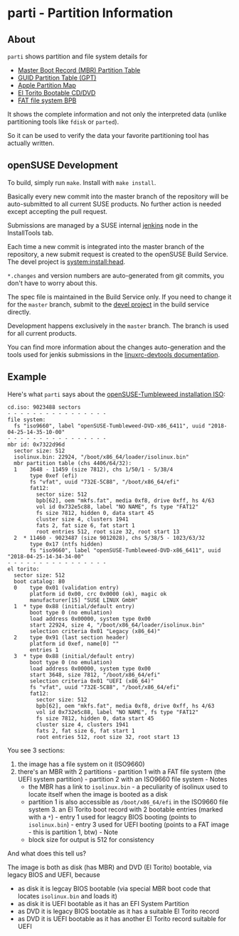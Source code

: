 # parti - Partition Information

## About

`parti` shows partition and file system details for

* [Master Boot Record (MBR) Partition Table][mbr]
* [GUID Partition Table (GPT)][gpt]
* [Apple Partition Map][apm]
* [El Torito Bootable CD/DVD][eltorito]
* [FAT file system BPB][fat]

[mbr]: https://en.wikipedia.org/wiki/Master_boot_record
[gpt]: https://en.wikipedia.org/wiki/GUID_Partition_Table
[apm]: https://en.wikipedia.org/wiki/Apple_Partition_Map
[eltorito]: https://en.wikipedia.org/wiki/El_Torito_%28CD-ROM_standard%29
[fat]: https://en.wikipedia.org/wiki/Design_of_the_FAT_file_system#BPB

It shows the complete information and not only the interpreted data (unlike
partitioning tools like `fdisk` or `parted`).

So it can be used to verify the data your favorite partitioning tool has
actually written.

## openSUSE Development

To build, simply run `make`. Install with `make install`.

Basically every new commit into the master branch of the repository will be auto-submitted
to all current SUSE products. No further action is needed except accepting the pull request.

Submissions are managed by a SUSE internal [jenkins](https://jenkins.io) node in the InstallTools tab.

Each time a new commit is integrated into the master branch of the repository,
a new submit request is created to the openSUSE Build Service. The devel project
is [system:install:head](https://build.opensuse.org/package/show/system:install:head/parti).

`*.changes` and version numbers are auto-generated from git commits, you don't have to worry about this.

The spec file is maintained in the Build Service only. If you need to change it for the `master` branch,
submit to the
[devel project](https://build.opensuse.org/package/show/system:install:head/parti)
in the build service directly.

Development happens exclusively in the `master` branch. The branch is used for all current products.

You can find more information about the changes auto-generation and the
tools used for jenkis submissions in the [linuxrc-devtools
documentation](https://github.com/openSUSE/linuxrc-devtools#opensuse-development).

## Example

Here's what `parti` says about the
[openSUSE-Tumbleweed installation ISO](http://download.opensuse.org/tumbleweed/iso/openSUSE-Tumbleweed-DVD-i586-Current.iso):

```
cd.iso: 9023488 sectors
- - - - - - - - - - - - - - - -
file system:
  fs "iso9660", label "openSUSE-Tumbleweed-DVD-x86_6411", uuid "2018-04-25-14-35-10-00"
- - - - - - - - - - - - - - - -
mbr id: 0x7322d96d
  sector size: 512
  isolinux.bin: 22924, "/boot/x86_64/loader/isolinux.bin"
  mbr partition table (chs 4406/64/32):
  1    3648 - 11459 (size 7812), chs 1/50/1 - 5/38/4
       type 0xef (efi)
       fs "vfat", uuid "732E-5C88", "/boot/x86_64/efi"
       fat12:
         sector size: 512
         bpb[62], oem "mkfs.fat", media 0xf8, drive 0xff, hs 4/63
         vol id 0x732e5c88, label "NO NAME", fs type "FAT12"
         fs size 7812, hidden 0, data start 45
         cluster size 4, clusters 1941
         fats 2, fat size 6, fat start 1
         root entries 512, root size 32, root start 13
  2  * 11460 - 9023487 (size 9012028), chs 5/38/5 - 1023/63/32
       type 0x17 (ntfs hidden)
       fs "iso9660", label "openSUSE-Tumbleweed-DVD-x86_6411", uuid "2018-04-25-14-34-34-00"
- - - - - - - - - - - - - - - -
el torito:
  sector size: 512
  boot catalog: 80
  0    type 0x01 (validation entry)
       platform id 0x00, crc 0x0000 (ok), magic ok
       manufacturer[15] "SUSE LINUX GmbH"
  1  * type 0x88 (initial/default entry)
       boot type 0 (no emulation)
       load address 0x00000, system type 0x00
       start 22924, size 4, "/boot/x86_64/loader/isolinux.bin"
       selection criteria 0x01 "Legacy (x86_64)"
  2    type 0x91 (last section header)
       platform id 0xef, name[0] ""
       entries 1
  3  * type 0x88 (initial/default entry)
       boot type 0 (no emulation)
       load address 0x00000, system type 0x00
       start 3648, size 7812, "/boot/x86_64/efi"
       selection criteria 0x01 "UEFI (x86_64)"
       fs "vfat", uuid "732E-5C88", "/boot/x86_64/efi"
       fat12:
         sector size: 512
         bpb[62], oem "mkfs.fat", media 0xf8, drive 0xff, hs 4/63
         vol id 0x732e5c88, label "NO NAME", fs type "FAT12"
         fs size 7812, hidden 0, data start 45
         cluster size 4, clusters 1941
         fats 2, fat size 6, fat start 1
         root entries 512, root size 32, root start 13

```

You see 3 sections:

  1. the image has a file system on it (ISO9660)
  2. there's an MBR with 2 partitions
    - partition 1 with a FAT file system (the UEFI system partition)
    - partition 2 with an ISO9660 file system
    - Notes
        - the MBR has a link to `isolinux.bin` - a peculiarity of isolinux used to locate itself when the image is booted as a disk
        - partition 1 is also accessible as `/boot/x86_64/efi` in the ISO9660 file system
    3. an El Torito boot record with 2 bootable entries (marked with a `*`)
    - entry 1 used for leagcy BIOS booting (points to `isolinux.bin`)
    - entry 3 used for UEFI booting (points to a FAT image - this is partition 1, btw)
    - Note
        - block size for output is 512 for consistency

And what does this tell us?

The image is both as disk (has MBR) and DVD (El Torito) bootable, via legacy BIOS and UEFI, because
  - as disk it is legcay BIOS bootable (via special MBR boot code that locates `isolinux.bin` and loads it)
  - as disk it is UEFI bootable as it has an EFI System Partition
  - as DVD it is legacy BIOS bootable as it has a suitable El Torito record
  - as DVD it is UEFI bootable as it has another El Torito record suitable for UEFI
